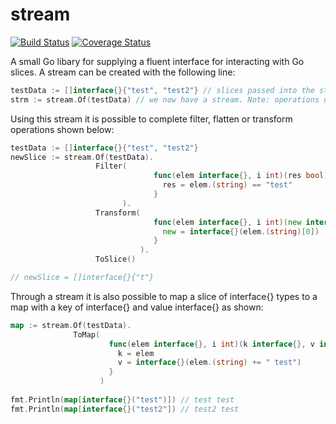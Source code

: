 # stream 
[![Build Status](https://travis-ci.org/sc14jw/stream.svg?branch=master)](https://travis-ci.org/sc14jw/stream) [![Coverage Status](https://coveralls.io/repos/github/sc14jw/stream/badge.svg?branch=master)](https://coveralls.io/github/sc14jw/stream?branch=master)

A small Go libary for supplying a fluent interface for interacting with Go slices. A stream can be created with the following
line:
```go
testData := []interface{}{"test", "test2"} // slices passed into the stream must be of type []interface{}
strm := stream.Of(testData) // we now have a stream. Note: operations using this stream will not effect the original list
```
Using this stream it is possible to complete filter, flatten or transform operations shown below:
```go
testData := []interface{}{"test", "test2"}
newSlice := stream.Of(testData).
                   Filter(
                                func(elem interface{}, i int)(res bool){
                                  res = elem.(string) == "test"
                                }
                         ).
                   Transform(
                                func(elem interface{}, i int)(new interface{}){
                                  new = interface{}(elem.(string)[0])
                                }
                             ).
                   ToSlice()

// newSlice = []interface{}{"t"}
```
Through a stream it is also possible to map a slice of interface{} types to a map with a key of interface{} and value interface{}
as shown:
``` go
map := stream.Of(testData).
              ToMap(
                      func(elem interface{}, i int)(k interface{}, v interface{}){
                        k = elem
                        v = interface{}(elem.(string) += " test")
                      }
                    )
                    
fmt.Println(map[interface{}("test")]) // test test
fmt.Println(map[interface{}("test2"]) // test2 test
```

